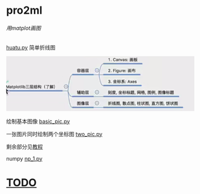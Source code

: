 # pro2ml 

###### 用matplot画图

[huatu.py](huatu.py) 简单折线图

![image-20250201234708725](README.assets/image-20250201234708725.png)



绘制基本图像 [basic_pic.py](basic_pic.py) 

一张图片同时绘制两个坐标图 [two_pic.py](two_pic.py) 

剩余部分见[教程](https://www.runoob.com/matplotlib/matplotlib-line.html)



numpy [np_1.py](np_1.py) 



# [TODO]()
